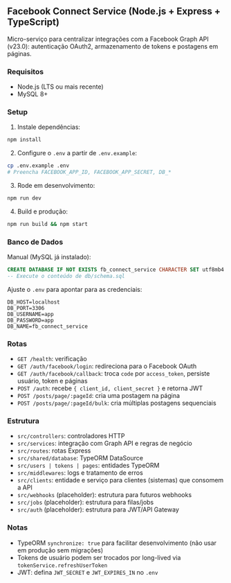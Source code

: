 ## Facebook Connect Service (Node.js + Express + TypeScript)

Micro-serviço para centralizar integrações com a Facebook Graph API (v23.0): autenticação OAuth2, armazenamento de tokens e postagens em páginas.

### Requisitos
- Node.js (LTS ou mais recente)
- MySQL 8+

### Setup
1. Instale dependências:
```bash
npm install
```
2. Configure o `.env` a partir de `.env.example`:
```bash
cp .env.example .env
# Preencha FACEBOOK_APP_ID, FACEBOOK_APP_SECRET, DB_*
```
3. Rode em desenvolvimento:
```bash
npm run dev
```
4. Build e produção:
```bash
npm run build && npm start
```

### Banco de Dados
Manual (MySQL já instalado):
```sql
CREATE DATABASE IF NOT EXISTS fb_connect_service CHARACTER SET utf8mb4 COLLATE utf8mb4_unicode_ci;
-- Execute o conteúdo de db/schema.sql
```

Ajuste o `.env` para apontar para as credenciais:
```
DB_HOST=localhost
DB_PORT=3306
DB_USERNAME=app
DB_PASSWORD=app
DB_NAME=fb_connect_service
```

### Rotas
- `GET /health`: verificação
- `GET /auth/facebook/login`: redireciona para o Facebook OAuth
- `GET /auth/facebook/callback`: troca `code` por `access_token`, persiste usuário, token e páginas
- `POST /auth`: recebe `{ client_id, client_secret }` e retorna JWT
- `POST /posts/page/:pageId`: cria uma postagem na página
- `POST /posts/page/:pageId/bulk`: cria múltiplas postagens sequenciais

### Estrutura
- `src/controllers`: controladores HTTP
- `src/services`: integração com Graph API e regras de negócio
- `src/routes`: rotas Express
- `src/shared/database`: TypeORM DataSource
- `src/users | tokens | pages`: entidades TypeORM
- `src/middlewares`: logs e tratamento de erros
- `src/clients`: entidade e serviço para clientes (sistemas) que consomem a API
- `src/webhooks` (placeholder): estrutura para futuros webhooks
- `src/jobs` (placeholder): estrutura para filas/jobs
- `src/auth` (placeholder): estrutura para JWT/API Gateway

### Notas
- TypeORM `synchronize: true` para facilitar desenvolvimento (não usar em produção sem migrações)
- Tokens de usuário podem ser trocados por long-lived via `tokenService.refreshUserToken`
- JWT: defina `JWT_SECRET` e `JWT_EXPIRES_IN` no `.env`

